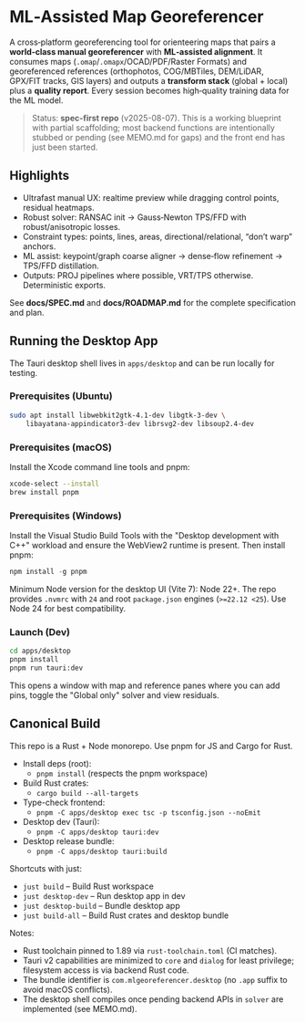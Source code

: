 # ML‑Assisted Map Georeferencer

A cross‑platform georeferencing tool for orienteering maps that pairs a
**world‑class manual georeferencer** with **ML‑assisted alignment**. It consumes maps
(`.omap`/`.omapx`/OCAD/PDF/Raster Formats) and georeferenced references (orthophotos, COG/MBTiles, DEM/LiDAR,
GPX/FIT tracks, GIS layers) and outputs a **transform stack** (global + local) plus a **quality
report**. Every session becomes high‑quality training data for the ML model.

> Status: **spec-first repo** (v2025-08-07). This is a working blueprint with partial scaffolding; most backend functions are intentionally stubbed or pending (see MEMO.md for gaps) and the front end has just been started.

## Highlights
- Ultrafast manual UX: realtime preview while dragging control points, residual heatmaps.
- Robust solver: RANSAC init → Gauss‑Newton TPS/FFD with robust/anisotropic losses.
- Constraint types: points, lines, areas, directional/relational, “don’t warp” anchors.
- ML assist: keypoint/graph coarse aligner → dense‑flow refinement → TPS/FFD distillation.
- Outputs: PROJ pipelines where possible, VRT/TPS otherwise. Deterministic exports.

See **docs/SPEC.md** and **docs/ROADMAP.md** for the complete specification and plan.

## Running the Desktop App

The Tauri desktop shell lives in `apps/desktop` and can be run locally for
testing.

### Prerequisites (Ubuntu)

```bash
sudo apt install libwebkit2gtk-4.1-dev libgtk-3-dev \
    libayatana-appindicator3-dev librsvg2-dev libsoup2.4-dev
```

### Prerequisites (macOS)

Install the Xcode command line tools and pnpm:

```bash
xcode-select --install
brew install pnpm
```

### Prerequisites (Windows)

Install the Visual Studio Build Tools with the "Desktop development with C++"
workload and ensure the WebView2 runtime is present. Then install pnpm:

```powershell
npm install -g pnpm
```

Minimum Node version for the desktop UI (Vite 7): Node 22+. The repo provides `.nvmrc` with `24` and root `package.json` engines (`>=22.12 <25`). Use Node 24 for best compatibility.

### Launch (Dev)

```bash
cd apps/desktop
pnpm install
pnpm run tauri:dev
```

This opens a window with map and reference panes where you can add pins,
toggle the "Global only" solver and view residuals.

## Canonical Build

This repo is a Rust + Node monorepo. Use pnpm for JS and Cargo for Rust.

- Install deps (root):
  - `pnpm install` (respects the pnpm workspace)
- Build Rust crates:
  - `cargo build --all-targets`
- Type-check frontend:
  - `pnpm -C apps/desktop exec tsc -p tsconfig.json --noEmit`
- Desktop dev (Tauri):
  - `pnpm -C apps/desktop tauri:dev`
- Desktop release bundle:
  - `pnpm -C apps/desktop tauri:build`

Shortcuts with just:
- `just build` – Build Rust workspace
- `just desktop-dev` – Run desktop app in dev
- `just desktop-build` – Bundle desktop app
- `just build-all` – Build Rust crates and desktop bundle

Notes:
- Rust toolchain pinned to 1.89 via `rust-toolchain.toml` (CI matches).
- Tauri v2 capabilities are minimized to `core` and `dialog` for least privilege; filesystem access is via backend Rust code.
- The bundle identifier is `com.mlgeoreferencer.desktop` (no `.app` suffix to avoid macOS conflicts).
- The desktop shell compiles once pending backend APIs in `solver` are implemented (see MEMO.md).
